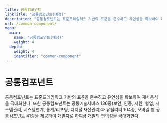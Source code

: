 ```yaml
---
title: 공통컴포넌트
linkTitle: "공통컴포넌트(예정)"
description: "공통컴포넌트는 표준프레임워크 기반의 표준을 준수하고 유연성을 확보하여 재사용성을 극대화한다. 또한 공통컴포넌트는 공통기술서비스 136종(보안, 인증, 지원, 협업, 시스템관리, 시스템연계, 통계/리포팅, 디지털 자산관리)과 유틸리티 104종, 모바일 웹 공통컴포넌트 41종을 제공하여 개발자로 하여금 개발의 편의성을 극대화한다."
url: /common-component/
menu:
  main:
    name: "공통컴포넌트(예정)"
    weight: 4
  depth:
    weight: 4
    identifier: "common-component"
---
```

# 공통컴포넌트

공통컴포넌트는 표준프레임워크 기반의 표준을 준수하고 유연성을 확보하여 재사용성을 극대화한다. 또한 공통컴포넌트는 공통기술서비스 136종(보안, 인증, 지원, 협업, 시스템관리, 시스템연계, 통계/리포팅, 디지털 자산관리)과 유틸리티 104종, 모바일 웹 공통컴포넌트 41종을 제공하여 개발자로 하여금 개발의 편의성을 극대화한다.
